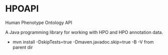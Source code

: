 # HPOAPI
Human Phenotype Ontology API

A Java programming library for working with HPO and HPO annotation data.


*  mvn install -DskipTests=true -Dmaven.javadoc.skip=true -B -V from parent dir
